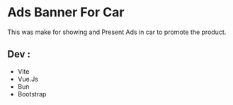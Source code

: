 # Ads Banner For Car

This was make for showing and Present Ads in car to promote the product.

## Dev :

- Vite
- Vue.Js
- Bun
- Bootstrap
